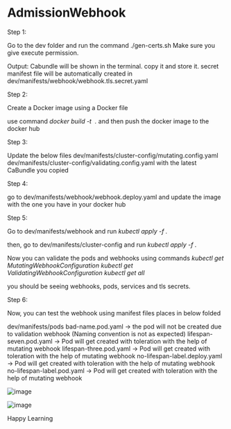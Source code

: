 # AdmissionWebhook

Step 1:

Go to the dev folder and run the command ./gen-certs.sh
Make sure you give execute permission.

Output: Cabundle will be shown in the terminal. copy it and store it.
secret manifest file will be automatically created in dev/manifests/webhook/webhook.tls.secret.yaml

Step 2:

Create a Docker image using a Docker file

use command *docker build -t <image tag> .*
and then push the docker image to the docker hub

Step 3:

Update the below files 
dev/manifests/cluster-config/mutating.config.yaml
dev/manifests/cluster-config/validating.config.yaml
with the latest CaBundle you copied

Step 4:

go to dev/manifests/webhook/webhook.deploy.yaml and update the image with the one you have in your docker hub

Step 5:

Go to dev/manifests/webhook 
and run *kubectl apply -f .*

then, go to dev/manifests/cluster-config
and run *kubectl apply -f .*

Now you can validate the pods and webhooks 
using commands
*kubectl get MutatingWebhookConfiguration*
*kubectl get ValidatingWebhookConfiguration*
*kubectl get all*

you should be seeing webhooks, pods, services and tls secrets.

Step 6:

Now, you can test the webhook using manifest files places in below folded 

dev/manifests/pods
bad-name.pod.yaml -> the pod will not be created due to validation webhook (Naming convention is not as expected)
lifespan-seven.pod.yaml -> Pod will get created with toleration with the help of  mutating webhook
lifespan-three.pod.yaml -> Pod will get created with toleration with the help of  mutating webhook
no-lifespan-label.deploy.yaml -> Pod will get created with toleration with the help of  mutating webhook
no-lifespan-label.pod.yaml -> Pod will get created with toleration with the help of  mutating webhook



![image](https://github.com/zaheerabdulzakku/AdmissionWebhook/assets/36044771/fb9ccb69-517f-404b-9116-b1aaa32ba1a6)


![image](https://github.com/zaheerabdulzakku/AdmissionWebhook/assets/36044771/d7dee4d3-6e8d-44a4-a165-ea65023be4da)


Happy Learning 
